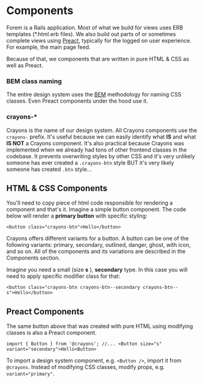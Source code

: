 # Components

Forem is a Rails application. Most of what we build for views uses ERB templates
(\*.html.erb files). We also build out parts of or sometimes complete views
using [Preact](https://docs.dev.to/frontend/preact), typically for the logged on
user experience. For example, the main page feed.

Because of that, we components that are written in pure HTML & CSS as well as
Preact.

### BEM class naming

The entire design system uses the [BEM](http://getbem.com/naming) methodology
for naming CSS classes. Even Preact components under the hood use it.

### crayons-\*

Crayons is the name of our design system. All Crayons components use the
`crayons-` prefix. It's useful because we can easily identify what **IS** and
what **IS NOT** a Crayons component. It's also practical because Crayons was
implemented when we already had tons of other frontend classes in the codebase.
It prevents overwriting styles by other CSS and it's very unlikely someone has
ever created a `.crayons-btn` style BUT it's very likely someone has created
`.btn` style...

## HTML & CSS Components

You'll need to copy piece of html code responsible for rendering a component and
that's it. Imagine a simple button component. The code below will render a
**primary button** with specific styling:

`<button class="crayons-btn">Hello</button>`

Crayons offers different variants for a button. A button can be one of the
following variants: primary, secondary, outlined, danger, ghost, with icon, and
so on. All of the components and its variations are described in the Components
section.

Imagine you need a small (size **s** ), **secondary** type. In this case you
will need to apply specific modifier class for that:

`<button class="crayons-btn crayons-btn--secondary crayons-btn--s">Hello</button>`

## Preact Components

The same button above that was created with pure HTML using modifying classes is
also a Preact component.

`import { Button } from '@crayons'; //... <Button size="s" variant="secondary">Hello<Button>`

To import a design system component, e.g. `<Button />`, import it from
`@crayons`. Instead of modifying CSS classes, modify props, e.g.
`variant="primary"`.
